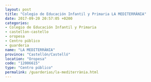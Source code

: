 ```yaml
---
layout: post
title: "Colegio de Educación Infantil y Primaria LA MEDITERRÀNIA"
date: 2017-09-20 20:57:05 +0200
categories:
- Colegio de Educación Infantil y Primaria
- castellon-castello
- oropesa
- Centro público
- guarderia
name: "LA MEDITERRÀNIA"
province: "Castellón/Castelló"
location: "Oropesa"
code: "12006615"
type: "Centro público"
permalink: /guarderias/la-mediterrània.html
---
```

